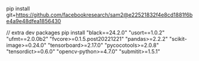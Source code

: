 pip install git+https://github.com/facebookresearch/sam2@e22521832f4e8cd1881f6be4a9e48dfea1856430

// extra dev packages
pip install "black==24.2.0" "usort==1.0.2" "ufmt==2.0.0b2" "fvcore>=0.1.5.post20221221" "pandas>=2.2.2" "scikit-image>=0.24.0" "tensorboard>=2.17.0" "pycocotools>=2.0.8" "tensordict>=0.6.0" "opencv-python>=4.7.0" "submitit>=1.5.1"